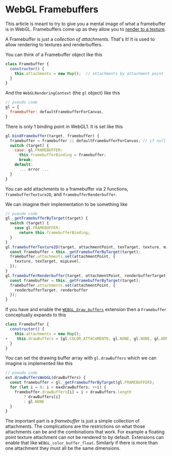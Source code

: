 # WebGL Framebuffers

This article is meant to try to give you a mental image
of what a framebuffer is in WebGL. Framebuffers come up
as they allow you to [render to a texture](webgl-render-to-texture.html).

A Framebuffer is just a *collection of attachments*. That's it! It is
used to allow rendering to textures and renderbuffers.

You can think of a Framebuffer object like this

```js
class Framebuffer {
  constructor() {
    this.attachments = new Map();  // attachments by attachment point
  }
}
```

And the `WebGLRenderingContext` (the `gl` object) like this

```js
// pseudo code
gl = {
  framebuffer: defaultFramebufferForCanvas,
}
```

There is only 1 binding point in WebGL1. It is set like this

```js
gl.bindFramebuffer(target, framebuffer) {
  framebuffer = framebuffer || defaultFramebufferForCanvas; // if null use canvas
  switch (target) {
    case: gl.FRAMEBUFFER:
      this.framebufferBinding = framebuffer;
      break;
    default:
      ... error ...
  }
}
```

You can add attachments to a framebuffer via 2 functions, `framebufferTexture2D`,
and `framebufferRenderbuffer`.

We can imagine their implementation to be something like

```js
// pseudo code
gl._getFramebufferByTarget(target) {
  switch (target) {
    case gl.FRAMEBUFFER:
      return this.framebufferBinding;
  }
}
gl.framebufferTexture2D(target, attachmentPoint, texTarget, texture, mipLevel) {
  const framebuffer = this._getFramebufferByTarget(target);
  framebuffer.attachments.set(attachmentPoint, {
    texture, texTarget, mipLevel,
  });
}
gl.framebufferRenderbuffer(target, attachmentPoint, renderbufferTarget, renderbuffer) {
  const framebuffer = this._getFramebufferByTarget(target);
  framebuffer.attachments.set(attachmentPoint, {
    renderbufferTarget, renderbuffer
  });
}
```

If you have and enable the [`WEBGL_draw_buffers`](https://www.khronos.org/registry/webgl/extensions/WEBGL_draw_buffers/)
extension then a `Framebuffer` conceptually expands to this

```js
class Framebuffer {
  constructor() {
    this.attachments = new Map();
+    this.drawBuffers = [gl.COLOR_ATTACHMENT0, gl.NONE, gl.NONE, gl.NONE, ...];
  }
}
```

You can set the drawing buffer array with `gl.drawBuffers` which we can
imagine is implemented like this

```js
// pseudo code
ext.drawBuffersWebGL(drawBuffers) {
  const framebuffer = gl._getFramebufferByTarget(gl.FRAMEBUFFER);
  for (let i = 0; i < maxDrawBuffers; ++i) {
    framebuffer.drawBuffers[i] = i < drawBuffers.length
        ? drawBuffers[i]
        : gl.NONE
  }
}
```

The important part is a *framebuffer* is just a simple collection of attachments.
The complications are the restrictions on what those attachments
can be and the combinations that work. For example a floating point texture 
attachment can not be rendered to by default. Extensions can enable that like
`WEBGL_color_buffer_float`. Similarly if there is
more than one attachment they must all be the same dimensions.
